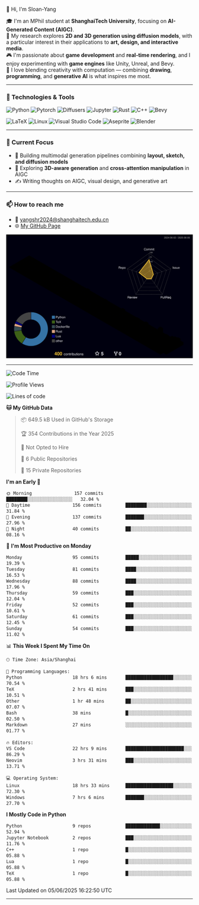 👋 Hi, I'm Sloan-Yang

🎓 I'm an MPhil student at **ShanghaiTech University**, focusing on **AI-Generated Content (AIGC)**.  
🧠 My research explores **2D and 3D generation using diffusion models**, with a particular interest in their applications to **art, design, and interactive media**.  
🎮 I'm passionate about **game development** and **real-time rendering**, and I enjoy experimenting with **game engines** like Unity, Unreal, and Bevy.  
🎨 I love blending creativity with computation — combining **drawing**, **programming**, and **generative AI** is what inspires me most.

---

### 🧰 Technologies & Tools

![Python](https://img.shields.io/badge/python-%233776AB.svg?style=for-the-badge&logo=python&logoColor=white)
![Pytorch](https://img.shields.io/badge/pytorch-%23EE4C2C.svg?style=for-the-badge&logo=pytorch&logoColor=white)
![Diffusers](https://img.shields.io/badge/diffusers-HuggingFace-yellow?style=for-the-badge&logo=huggingface&logoColor=black)
![Jupyter](https://img.shields.io/badge/Jupyter-%23F37626.svg?style=for-the-badge&logo=Jupyter&logoColor=white)
![Rust](https://img.shields.io/badge/Rust-%23000000.svg?style=for-the-badge&logo=rust&logoColor=white)
![C++](https://img.shields.io/badge/C++-%2300599C.svg?style=for-the-badge&logo=c%2B%2B&logoColor=white)
![Bevy](https://img.shields.io/badge/Bevy-000000.svg?style=for-the-badge&logo=bevy&logoColor=white)

![LaTeX](https://img.shields.io/badge/LaTeX-47A141?style=for-the-badge&logo=latex&logoColor=white)
![Linux](https://img.shields.io/badge/Linux-FCC624?style=for-the-badge&logo=linux&logoColor=black)
![Visual Studio Code](https://img.shields.io/badge/VSCode-0078d7.svg?style=for-the-badge&logo=visual-studio-code&logoColor=white)
![Aseprite](https://img.shields.io/badge/Aseprite-FFFFFF?style=for-the-badge&logo=Aseprite&logoColor=%237D929E)
![Blender](https://img.shields.io/badge/Blender-F5792A?style=for-the-badge&logo=blender&logoColor=white)

---

### 🔭 Current Focus

- 🎨 Building multimodal generation pipelines combining **layout, sketch, and diffusion models**
- 🧪 Exploring **3D-aware generation** and **cross-attention manipulation** in AIGC
- ✍️ Writing thoughts on AIGC, visual design, and generative art

---

### 📫 How to reach me

- 📧 <a href="mailto:yangshr2024@shanghaitech.edu.cn">yangshr2024@shanghaitech.edu.cn</a>
- 🌐 [My GitHub Page](https://sloan-yang.github.io)  



![3D Profile](https://raw.githubusercontent.com/Sloan-Yang/Sloan-Yang/main/profile-3d-contrib/profile-night-rainbow.svg)

---


<!--START_SECTION:waka-->
![Code Time](http://img.shields.io/badge/Code%20Time-169%20hrs%2052%20mins-blue)

![Profile Views](http://img.shields.io/badge/Profile%20Views-21-blue)

![Lines of code](https://img.shields.io/badge/From%20Hello%20World%20I%27ve%20Written-1.9%20million%20lines%20of%20code-blue)

**🐱 My GitHub Data** 

> 📦 649.5 kB Used in GitHub's Storage 
 > 
> 🏆 354 Contributions in the Year 2025
 > 
> 🚫 Not Opted to Hire
 > 
> 📜 6 Public Repositories 
 > 
> 🔑 15 Private Repositories 
 > 
**I'm an Early 🐤** 

```text
🌞 Morning                157 commits         ████████░░░░░░░░░░░░░░░░░   32.04 % 
🌆 Daytime                156 commits         ████████░░░░░░░░░░░░░░░░░   31.84 % 
🌃 Evening                137 commits         ███████░░░░░░░░░░░░░░░░░░   27.96 % 
🌙 Night                  40 commits          ██░░░░░░░░░░░░░░░░░░░░░░░   08.16 % 
```
📅 **I'm Most Productive on Monday** 

```text
Monday                   95 commits          █████░░░░░░░░░░░░░░░░░░░░   19.39 % 
Tuesday                  81 commits          ████░░░░░░░░░░░░░░░░░░░░░   16.53 % 
Wednesday                88 commits          ████░░░░░░░░░░░░░░░░░░░░░   17.96 % 
Thursday                 59 commits          ███░░░░░░░░░░░░░░░░░░░░░░   12.04 % 
Friday                   52 commits          ███░░░░░░░░░░░░░░░░░░░░░░   10.61 % 
Saturday                 61 commits          ███░░░░░░░░░░░░░░░░░░░░░░   12.45 % 
Sunday                   54 commits          ███░░░░░░░░░░░░░░░░░░░░░░   11.02 % 
```


📊 **This Week I Spent My Time On** 

```text
🕑︎ Time Zone: Asia/Shanghai

💬 Programming Languages: 
Python                   18 hrs 6 mins       ██████████████████░░░░░░░   70.54 % 
TeX                      2 hrs 41 mins       ███░░░░░░░░░░░░░░░░░░░░░░   10.51 % 
Other                    1 hr 48 mins        ██░░░░░░░░░░░░░░░░░░░░░░░   07.07 % 
Bash                     38 mins             █░░░░░░░░░░░░░░░░░░░░░░░░   02.50 % 
Markdown                 27 mins             ░░░░░░░░░░░░░░░░░░░░░░░░░   01.77 % 

🔥 Editors: 
VS Code                  22 hrs 9 mins       ██████████████████████░░░   86.29 % 
Neovim                   3 hrs 31 mins       ███░░░░░░░░░░░░░░░░░░░░░░   13.71 % 

💻 Operating System: 
Linux                    18 hrs 33 mins      ██████████████████░░░░░░░   72.30 % 
Windows                  7 hrs 6 mins        ███████░░░░░░░░░░░░░░░░░░   27.70 % 
```

**I Mostly Code in Python** 

```text
Python                   9 repos             █████████████░░░░░░░░░░░░   52.94 % 
Jupyter Notebook         2 repos             ███░░░░░░░░░░░░░░░░░░░░░░   11.76 % 
C++                      1 repo              █░░░░░░░░░░░░░░░░░░░░░░░░   05.88 % 
Lua                      1 repo              █░░░░░░░░░░░░░░░░░░░░░░░░   05.88 % 
TeX                      1 repo              █░░░░░░░░░░░░░░░░░░░░░░░░   05.88 % 
```




 Last Updated on 05/06/2025 16:22:50 UTC
<!--END_SECTION:waka-->

---





